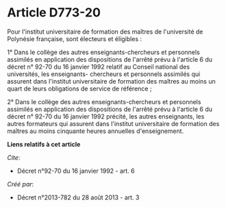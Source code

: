 # Article D773-20

Pour l'institut universitaire de formation des maîtres de l'université de Polynésie française, sont électeurs et éligibles :

1° Dans le collège des autres  enseignants-chercheurs et personnels assimilés en application des  dispositions de l'arrêté
prévu à l'article 6 du décret n° 92-70 du 16 janvier 1992  relatif au Conseil national des universités, les enseignants-
chercheurs  et personnels assimilés qui assurent dans l'institut universitaire de  formation des maîtres au moins un quart de
leurs obligations de service  de référence ;

2° Dans le collège des autres  enseignants-chercheurs et personnels assimilés en application des  dispositions de l'arrêté
prévu à l'article 6 du décret n° 92-70 du 16 janvier 1992 précité,  les autres enseignants, les autres formateurs qui
assurent dans  l'institut universitaire de formation des maîtres au moins cinquante  heures annuelles d'enseignement.

**Liens relatifs à cet article**

_Cite_:

  - Décret n°92-70 du 16 janvier 1992 - art. 6

_Créé par_:

  - Décret n°2013-782 du 28 août 2013 - art. 3
